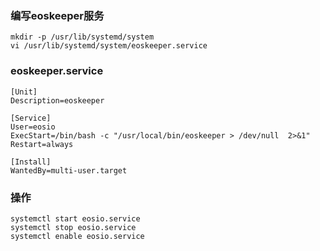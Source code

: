 

### 编写eoskeeper服务
```  
mkdir -p /usr/lib/systemd/system 
vi /usr/lib/systemd/system/eoskeeper.service
```

### eoskeeper.service
``` 
[Unit]
Description=eoskeeper

[Service]
User=eosio
ExecStart=/bin/bash -c "/usr/local/bin/eoskeeper > /dev/null  2>&1"
Restart=always

[Install]
WantedBy=multi-user.target
```

### 操作
``` 
systemctl start eosio.service
systemctl stop eosio.service
systemctl enable eosio.service

```

